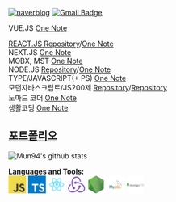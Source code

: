 [![naverblog](https://img.shields.io/badge/naverblog-badge?style=flat-square&logo=Blogger&logoColor=white)](https://blog.naver.com/honm94287)
[![Gmail Badge](https://img.shields.io/badge/-seongwoo720@gmail.com-c14438?style=flat-square&logo=Gmail&logoColor=white&link=mailto:seongwoo720@gmail.com)](mailto:seongwoo720@gmail.com)

VUE.JS <a href="https://1drv.ms/u/s!AgLYazaFR-l8g98Li6m4-sm-v9UU7Q?e=cJcE4j">One Note</href>   

REACT.JS <a href="https://github.com/Mun94/react-blog-app">Repository</a>/<a href="https://1drv.ms/u/s!AgLYazaFR-l8lARj7nXuJZQ9PB7o?e=Ozxcau">One Note</a>   
NEXT.JS <a href="https://1drv.ms/u/s!AgLYazaFR-l8g95Yu0qGMaF8bpi5-w?e=6jaqg2">One Note</a>   
MOBX, MST <a href="https://1drv.ms/u/s!AgLYazaFR-l8g95nfkULg0iMY065HQ?e=7zZNRx">One Note</a>   
NODE.JS <a href="https://github.com/Mun94/Nodejs-book">Repository</a>/<a href="https://1drv.ms/u/s!AgLYazaFR-l8g9NjrjU8CqerJw8asA?e=cRJ1bB">One Note</a>   
TYPE/JAVASCRIPT(+ PS) <a href="https://1drv.ms/u/s!AgLYazaFR-l8kjeydXgRl5K0a6Ua?e=ayc5sp">One Note</a>   
모던자바스크립트/JS200제 <a href="https://github.com/Mun94/Interview-QnA">Repository</a>/<a href="https://github.com/Mun94/JS200-book">Repository</a>      
노마드 코더 <a href="https://1drv.ms/u/s!AgLYazaFR-l8kkdyoN0hE_vqNcIh?e=0lSL7G">One Note</a>   
생활코딩 <a href="https://1drv.ms/u/s!AgLYazaFR-l8hGYx27b9_S-Ex3NV?e=q11lEx">One Note</a>

## <a href="https://mun94.github.io/portfolio_app/">포트폴리오</a>



![Mun94's github stats](https://github-readme-stats.vercel.app/api?username=Mun94&show_icons=true&title_color=C1292E&icon_color=1a1a2e&text_color=235789&bg_color=FFF000)



**Languages and Tools:**  
<code><img height="35" src="https://raw.githubusercontent.com/github/explore/80688e429a7d4ef2fca1e82350fe8e3517d3494d/topics/javascript/javascript.png"></code>
<code><img height="35" src="https://raw.githubusercontent.com/github/explore/80688e429a7d4ef2fca1e82350fe8e3517d3494d/topics/typescript/typescript.png"></code>
<code><img height="35" src="https://raw.githubusercontent.com/github/explore/80688e429a7d4ef2fca1e82350fe8e3517d3494d/topics/react/react.png"></code>
<code><img height="35" src="https://raw.githubusercontent.com/github/explore/80688e429a7d4ef2fca1e82350fe8e3517d3494d/topics/redux/redux.png"></code>
<code><img height="35" src="https://raw.githubusercontent.com/github/explore/80688e429a7d4ef2fca1e82350fe8e3517d3494d/topics/nodejs/nodejs.png"></code>
<code><img height="35" src="https://raw.githubusercontent.com/github/explore/80688e429a7d4ef2fca1e82350fe8e3517d3494d/topics/mysql/mysql.png"></code>
<code><img height="35" src="https://raw.githubusercontent.com/github/explore/80688e429a7d4ef2fca1e82350fe8e3517d3494d/topics/mongodb/mongodb.png"></code>




